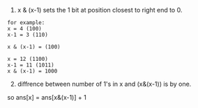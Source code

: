 1. x & (x-1) sets the 1 bit at position closest to right end to 0.

```
for example:
x = 4 (100)
x-1 = 3 (110)

x & (x-1) = (100)
```

```
x = 12 (1100)
x-1 = 11 (1011)
x & (x-1) = 1000
```

2. diffrence between number of 1's in x and (x&(x-1)) is by one.

so
ans[x] = ans[x&(x-1)] + 1



